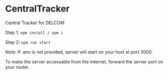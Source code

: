 # CentralTracker
Central Tracker for DELCOM

Step 1: `npm install / npm i`

Step 2: `npm run start` 

Note: If .env is not provided, server will start on your host at port 3000. 

To make the server accessable from the internet, forward the server port on your router.
